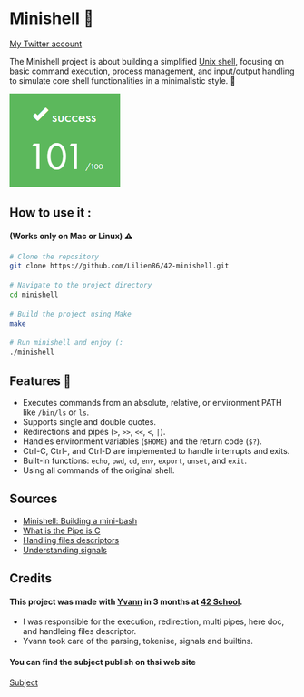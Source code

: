 # Minishell 🐚

[My Twitter account](https://x.com/Lilien_RIG)

The Minishell project is about building a simplified [Unix shell](https://en.wikipedia.org/wiki/Unix_shell#:~:text=A%20Unix%20shell%20is%20a,the%20system%20using%20shell%20scripts.), focusing on basic command execution, process management, and input/output handling to simulate core shell functionalities in a minimalistic style. 🚀


![Badge](https://github.com/Lilien86/42-minishell/blob/main/doc/100.png)

## How to use it :
#### (Works only on Mac or Linux) ⚠️

```bash
# Clone the repository
git clone https://github.com/Lilien86/42-minishell.git

# Navigate to the project directory
cd minishell

# Build the project using Make
make

# Run minishell and enjoy (:
./minishell
```
## Features 🌟
- Executes commands from an absolute, relative, or environment PATH like `/bin/ls` or `ls`.
- Supports single and double quotes.
- Redirections and pipes (`>`, `>>`, `<<`, `<`, `|`).
- Handles environment variables (`$HOME`) and the return code (`$?`).
- Ctrl-C, Ctrl-\, and Ctrl-D are implemented to handle interrupts and exits.
- Built-in functions: `echo`, `pwd`, `cd`, `env`, `export`, `unset`, and `exit`.
- Using all commands of the original shell.

## Sources
- [Minishell: Building a mini-bash](https://m4nnb3ll.medium.com/minishell-building-a-mini-bash-a-42-project-b55a10598218)
- [What is the Pipe is C](https://www.codequoi.com/en/pipe-an-inter-process-communication-method/)
- [Handling files descriptors](https://www.codequoi.com/en/handling-a-file-by-its-descriptor-in-c/)
- [Understanding signals](https://medium.com/@razika28/signals-ad83f38f80b6)
## Credits
#### This project was made with [Yvann](https://x.com/yvann_mp4) in 3 months at [42 School](https://en.wikipedia.org/wiki/42_(school)).
- I was responsible for the execution, redirection, multi pipes, here doc, and handleing files descriptor.
- Yvann took care of the parsing, tokenise, signals and builtins.

#### You can find the subject publish on thsi web site
[Subject](https://yannick.eu/content/files/2023/07/en.subject.minishell.pdf)